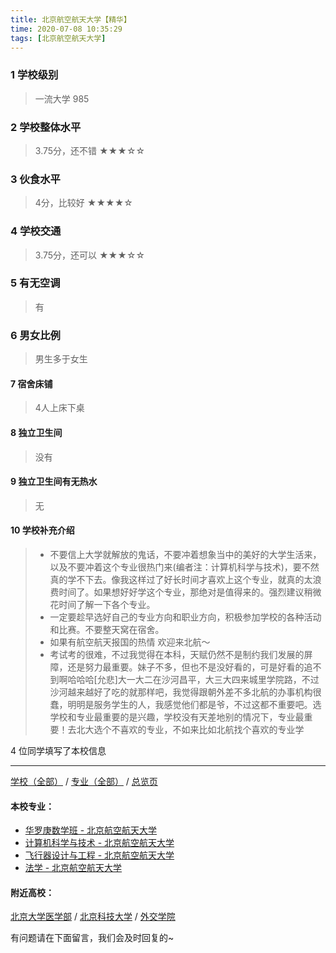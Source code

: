 ```yaml
---
title: 北京航空航天大学【精华】
time: 2020-07-08 10:35:29
tags: [北京航空航天大学]
---
```

### 1 学校级别
> 一流大学 985


### 2 学校整体水平
> 3.75分，还不错
★★★☆☆


### 3 伙食水平
>  4分，比较好
★★★★☆



### 4 学校交通
> 3.75分，还可以
★★★☆☆


### 5 有无空调
> 有


### 6 男女比例
> 男生多于女生


#### 7 宿舍床铺
> 4人上床下桌
 

#### 8 独立卫生间
> 没有


#### 9 独立卫生间有无热水
> 无


#### 10 学校补充介绍
> - 不要信上大学就解放的鬼话，不要冲着想象当中的美好的大学生活来，以及不要冲着这个专业很热门来(编者注：计算机科学与技术)，要不然真的学不下去。像我这样过了好长时间才喜欢上这个专业，就真的太浪费时间了。如果想好好学这个专业，那绝对是值得来的。强烈建议稍微花时间了解一下各个专业。
  
> - 一定要趁早选好自己的专业方向和职业方向，积极参加学校的各种活动和比赛。不要整天窝在宿舍。
  
> - 如果有航空航天报国的热情 欢迎来北航～
  
> - 考试考的很难，不过我觉得在本科，天赋仍然不是制约我们发展的屏障，还是努力最重要。妹子不多，但也不是没好看的，可是好看的追不到啊哈哈哈[允悲]大一大二在沙河昌平，大三大四来城里学院路，不过沙河越来越好了吃的就那样吧，我觉得跟朝外差不多北航的办事机构很蠢，明明是服务学生的人，我感觉他们都是爷，不过这都不重要吧。选学校和专业最重要的是兴趣，学校没有天差地别的情况下，专业最重要！去北大选个不喜欢的专业，不如来比如北航找个喜欢的专业学

4 位同学填写了本校信息
***
[学校（全部）](https://univgo.github.io/2020/07/08/3efa6bcca419) / [专业（全部）](https://univgo.github.io/2020/07/08/2d4c6d3552c2) / [总览页](https://univgo.github.io/2020/07/08/445daeb4fa00)
#### 本校专业：
- [华罗庚数学班 - 北京航空航天大学](https://univgo.github.io/2020/07/08/f523a3004e04)
- [计算机科学与技术 - 北京航空航天大学](https://univgo.github.io/2020/07/08/0170ec3b0f46)
- [飞行器设计与工程 - 北京航空航天大学](https://univgo.github.io/2020/07/08/3f56b860c17b)
- [法学 - 北京航空航天大学](https://univgo.github.io/2020/07/08/fc471907e297)

#### 附近高校：
[北京大学医学部](https://univgo.github.io/2020/07/08/941961c4e16e) / [北京科技大学](https://univgo.github.io/2020/07/08/7a6970aa8796) / [外交学院](https://univgo.github.io/2020/07/08/846e04dcadb2)



有问题请在下面留言，我们会及时回复的~
